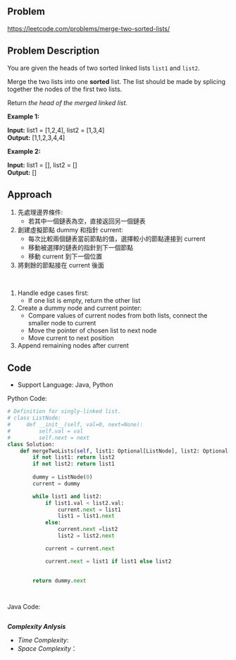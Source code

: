 ## Problem

https://leetcode.com/problems/merge-two-sorted-lists/

## Problem Description

You are given the heads of two sorted linked lists `list1` and `list2`.

Merge the two lists into one **sorted** list. The list should be made by splicing together the nodes of the first two lists.

Return *the head of the merged linked list.*

 

**Example 1:**

**Input:** list1 = [1,2,4], list2 = [1,3,4]  <br>
**Output:** [1,1,2,3,4,4]  <br>

**Example 2:**

**Input:** list1 = [], list2 = []  <br>
**Output:** []



## Approach
1. 先處理邊界條件:
   - 若其中一個鏈表為空，直接返回另一個鏈表
2. 創建虛擬節點 dummy 和指針 current:
   - 每次比較兩個鏈表當前節點的值，選擇較小的節點連接到 current
   - 移動被選擇的鏈表的指針到下一個節點
   - 移動 current 到下一個位置
3. 將剩餘的節點接在 current 後面

<br>

1. Handle edge cases first:
   - If one list is empty, return the other list
2. Create a dummy node and current pointer:
   - Compare values of current nodes from both lists, connect the smaller node to current
   - Move the pointer of chosen list to next node
   - Move current to next position
3. Append remaining nodes after current


## Code

- Support Language: Java, Python

Python Code:

```py
# Definition for singly-linked list.
# class ListNode:
#     def __init__(self, val=0, next=None):
#         self.val = val
#         self.next = next
class Solution:
    def mergeTwoLists(self, list1: Optional[ListNode], list2: Optional[ListNode]) -> Optional[ListNode]:
        if not list1: return list2
        if not list2: return list1
                
        dummy = ListNode(0)
        current = dummy

        while list1 and list2:
            if list1.val < list2.val:
                current.next = list1
                list1 = list1.next
            else:
                current.next =list2
                list2 = list2.next

            current = current.next

            current.next = list1 if list1 else list2
            

        return dummy.next

        
```

Java Code:

```

```

**_Complexity Anlysis_**

- _Time Complexity_: 
- _Space Complexity_：

